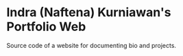 # Indra (Naftena) Kurniawan's Portfolio Web

Source code of a website for documenting bio and projects.